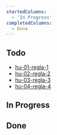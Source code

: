 ```yaml
---
startedColumns:
  - 'In Progress'
completedColumns:
  - Done
---
```




## Todo
- [hu-01-regla-1](tasks/hu-01-regla-1.md)
- [hu-02-regla-2](tasks/hu-2-regla-2.md)
- [hu-03-regla-3](tasks/hu-03-regla-3.md)
- [hu-04-regla-4](tasks/hu-4-regla-4.md)

## In Progress

## Done

